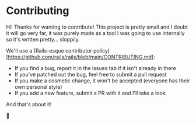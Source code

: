 # Contributing

Hi! Thanks for wanting to contribute! This project is pretty small and I doubt it will go very far, it was purely made as a tool I was going to use internally so it's written pretty... sloppily.

We'll use a (Rails-esque contributor policy)[https://github.com/rails/rails/blob/main/CONTRIBUTING.md]:
- If you find a bug, report it in the issues tab if it isn't already in there
- If you've patched out the bug, feel free to submit a pull request
- If you make a cosmetic change, it won't be accepted (everyone has their own personal style)
- If you add a new feature, submit a PR with it and I'll take a look

And that's about it! 

💚
